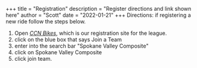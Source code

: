+++
title = "Registration"
description = "Register directions and link shown here"
author = "Scott"
date = "2022-01-21"
+++
Directions:
if registering a new ride follow the steps below.
1. Open *[CCN Bikes](https://ccnbikes.com/#!/memberships/washington-student-cycling-league)*, which is our registration site for the league.
2. click on the blue box that says Join a Team
3. enter into the search bar "Spokane Valley Composite"
4. click on Spokane Valley Composite
5. click join team. 